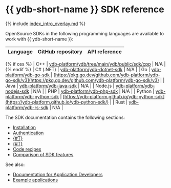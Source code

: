 # {{ ydb-short-name }} SDK reference

{% include [index_intro_overlay.md](index_intro_overlay.md) %}

OpenSource SDKs in the following programming languages are available to work with {{ ydb-short-name }}:

| Language | GitHub repository | API reference |
|----------|------------|----------------|
{% if oss %}
| C++ | [ydb-platform/ydb/tree/main/ydb/public/sdk/cpp](https://github.com/ydb-platform/ydb/tree/main/ydb/public/sdk/cpp) | N/A |
{% endif %}
| С# (.NET) | [ydb-platform/ydb-dotnet-sdk](https://github.com/ydb-platform/ydb-dotnet-sdk) | N/A |
| Go | [ydb-platform/ydb-go-sdk](https://github.com/ydb-platform/ydb-go-sdk) | [https://pkg.go.dev/github.com/ydb-platform/ydb-go-sdk/v3](https://pkg.go.dev/github.com/ydb-platform/ydb-go-sdk/v3) |
| Java | [ydb-platform/ydb-java-sdk](https://github.com/ydb-platform/ydb-java-sdk) | N/A |
| Node.js | [ydb-platform/ydb-nodejs-sdk](https://github.com/ydb-platform/ydb-nodejs-sdk) | N/A |
| PHP | [ydb-platform/ydb-php-sdk](https://github.com/ydb-platform/ydb-php-sdk) | N/A |
| Python | [ydb-platform/ydb-python-sdk](https://github.com/ydb-platform/ydb-python-sdk) | [https://ydb-platform.github.io/ydb-python-sdk](https://ydb-platform.github.io/ydb-python-sdk/) |
| Rust | [ydb-platform/ydb-rs-sdk](https://github.com/ydb-platform/ydb-rs-sdk) | N/A |

The SDK documentation contains the following sections:

- [Installation](../install.md)
- [Authentication](../auth.md)
- [{#T}](../error_handling.md)
- [{#T}](../status-codes.md)
- [Code recipes](../../../recipes/ydb-sdk/index.md)
- [Comparison of SDK features](../feature-parity.md)

See also:

- [Documentation for Application Developers](../../../dev/index.md)
- [Example applications](../../../dev/example-app/index.md)
